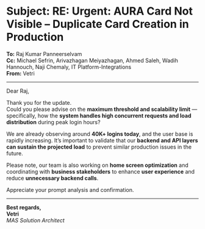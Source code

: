 # Subject: RE: Urgent: AURA Card Not Visible – Duplicate Card Creation in Production

**To:** Raj Kumar Panneerselvam  
**Cc:** Michael Sefrin, Arivazhagan Meiyazhagan, Ahmed Saleh, Wadih Hannouch, Naji Chemaly, IT Platform-Integrations  
**From:** Vetri  

---

Dear Raj,

Thank you for the update.  
Could you please advise on the **maximum threshold and scalability limit** — specifically, how the **system handles high concurrent requests and load distribution** during peak login hours?

We are already observing around **40K+ logins today**, and the user base is rapidly increasing. It’s important to validate that our **backend and API layers can sustain the projected load** to prevent similar production issues in the future.

Please note, our team is also working on **home screen optimization** and coordinating with **business stakeholders** to enhance **user experience** and reduce **unnecessary backend calls**.

Appreciate your prompt analysis and confirmation.

---

**Best regards,**  
**Vetri**  
_MAS Solution Architect_